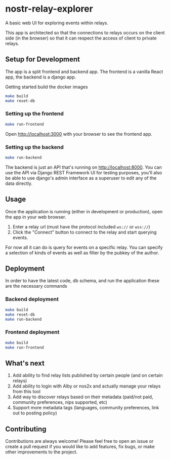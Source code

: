 # nostr-relay-explorer
A basic web UI for exploring events within relays.

This app is architected so that the connections to relays occurs on the client side (in the browser) so that it can respect the access of client to private relays.

## Setup for Development
The app is a split frontend and backend app. The frontend is a vanilla React app, the backend is a django app.


Getting started build the docker images
```bash
make build
make reset-db
```

### Setting up the frontend
```bash
make run-frontend
```

Open [http://localhost:3000](http://localhost:3000) with your browser to see the frontend app.

### Setting up the backend
```bash
make run-backend
```

The backend is just an API that's running on [http://localhost:8000](http://localhost:8000). You can use the API via Django REST Framework UI for testing purposes, you'll also be able to use django's admin interface as a superuser to edit any of the data directly.

## Usage

Once the application is running (either in development or production), open the app in your web browser.

1. Enter a relay url (must have the protocol included `ws://` or `wss://`)
2. Click the "Connect" button to connect to the relay and start querying events.

For now all it can do is query for events on a specific relay. You can specify a selection of kinds of events as well as filter by the pubkey of the author.

## Deployment
In order to have the latest code, db schema, and run the application these are the necessary commands

### Backend deployment
```bash
make build
make reset-db
make run-backend
```

### Frontend deployment
```bash
make build
make run-frontend
```

## What's next
1. Add ability to find relay lists published by certain people (and on certain relays)
2. Add ability to login with Alby or nos2x and actually manage your relays from this tool
3. Add way to discover relays based on their metadata (paid/not paid, community preferences, nips supported, etc)
4. Support more metadata tags (languages, community preferences, link out to posting policy)

## Contributing

Contributions are always welcome! Please feel free to open an issue or create a pull request if you would like to add features, fix bugs, or make other improvements to the project.
